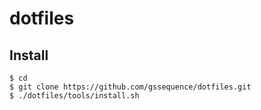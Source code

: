 # dotfiles

## Install

```
$ cd
$ git clone https://github.com/gssequence/dotfiles.git
$ ./dotfiles/tools/install.sh
```
